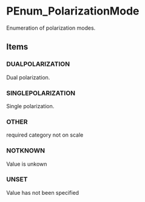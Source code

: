 # PEnum_PolarizationMode

Enumeration of polarization modes.

## Items

### DUALPOLARIZATION
Dual polarization.

### SINGLEPOLARIZATION
Single polarization.

### OTHER
required category not on scale

### NOTKNOWN
Value is unkown

### UNSET
Value has not been specified
